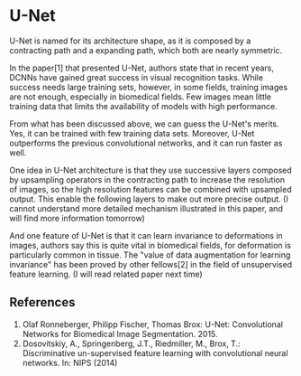 # U-Net

U-Net is named for its architecture shape, as it is composed by a contracting path and a expanding path, which both are nearly symmetric.

In the paper[1] that presented U-Net, authors state that in recent years, DCNNs have gained great success in visual recognition tasks. While success needs large training sets, however, in some fields, training images are not enough, especially in biomedical fields. Few images mean little training data that limits the availability of models with high performance.

From what has been discussed above, we can guess the U-Net's merits. Yes, it can be trained with few training data sets. Moreover, U-Net outperforms the previous convolutional networks, and it can run faster as well.

One idea in U-Net architecture is that they use successive layers composed by upsampling operators in the contracting path to increase the resolution of images, so the high resolution features can be combined with upsampled output. This enable the following layers to make out more precise output. (I cannot understand more detailed mechanism illustrated in this paper, and will find more information tomorrow)

And one feature of U-Net is that it can learn invariance to deformations in images, authors say this is quite vital in biomedical fields, for deformation is particularly common in tissue. The "value of data augmentation for learning invariance" has been proved by other fellows[2] in the field of unsupervised feature learning. (I will read related paper next time)


## References
1. Olaf Ronneberger, Philipp Fischer, Thomas Brox: U-Net: Convolutional Networks for Biomedical Image Segmentation. 2015.
2. Dosovitskiy, A., Springenberg, J.T., Riedmiller, M., Brox, T.: Discriminative un-supervised feature learning with convolutional neural networks. In: NIPS (2014) 